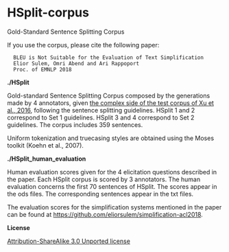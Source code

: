 # HSplit-corpus
Gold-Standard Sentence Splitting Corpus

If you use the corpus, please cite the following paper:

      BLEU is Not Suitable for the Evaluation of Text Simplification
      Elior Sulem, Omri Abend and Ari Rappoport
      Proc. of EMNLP 2018

**./HSplit**

Gold-standard Sentence Splitting Corpus composed by the generations made by 4 annotators, given [the complex side of the test corpus of Xu et al., 2016](https://github.com/cocoxu/simplification), following the sentence splitting guidelines.
HSplit 1 and 2 correspond to Set 1 guidelines. HSplit 3 and 4 correspond to Set 2 guidelines. The corpus includes 359 sentences.

Uniform tokenization and truecasing styles are obtained using the Moses toolkit (Koehn et al., 2007).

**./HSplit_human_evaluation**

Human evaluation scores given for the 4 elicitation questions described in the paper. Each HSplit corpus is scored by 3 annotators.
The human evaluation concerns the first 70 sentences of HSplit. The scores appear in the ods files. The corresponding sentences appear in the txt files.

The evaluation scores for the simplification systems mentioned in the paper can be found at https://github.com/eliorsulem/simplification-acl2018.

**License**

[Attribution-ShareAlike 3.0 Unported license](https://creativecommons.org/licenses/by-sa/3.0/)
